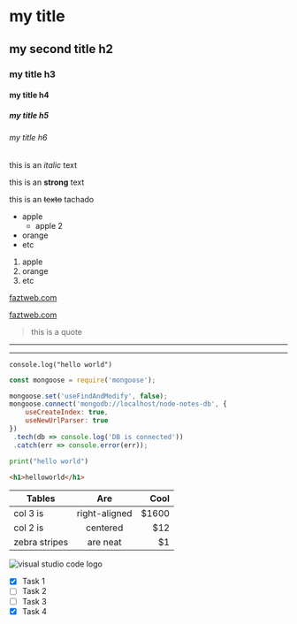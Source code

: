 <!-- HEADINGS -->

# my title
## my second title h2
### my title h3
#### my title h4
##### my title h5
###### my title h6

<!-- italic -->
this is an *italic* text

<!-- strong -->
this is an **strong** text

<!-- strikethrough -->
this is an ~~texto~~ tachado


<!-- UL -->
* apple
    * apple 2
* orange
* etc

1. apple
2. orange
3. etc


[faztweb.com](http://www.faztweb.com)

[faztweb.com](http://www.faztweb.com "Custom title")

> this is a quote

---

___

`
console.log("hello world")
`
``` javascript
const mongoose = require('mongoose');

mongoose.set('useFindAndModify', false);
mongoose.connect('mongodb://localhost/node-notes-db', {
    useCreateIndex: true,
    useNewUrlParser: true
})
 .tech(db => console.log('DB is connected'))
 .catch(err => console.error(err));
```

```python
print("hello world")
```

```html
<h1>helloworld</h1>
```

| Tables        | Are           | Cool  |
| ------------- |:-------------:| -----:|
| col 3 is      | right-aligned | $1600 |
| col 2 is      | centered      |   $12 |
| zebra stripes | are neat      |    $1 |

![visual studio code logo](https://repository-images.githubusercontent.com/657248114/d3c7b91a-b285-4d1e-8429-5de1acc5f61e "vscode logo")

<!-- GITHUB MARKDOWN -->
* [x] Task 1
* [ ] Task 2
* [ ] Task 3
* [x] Task 4